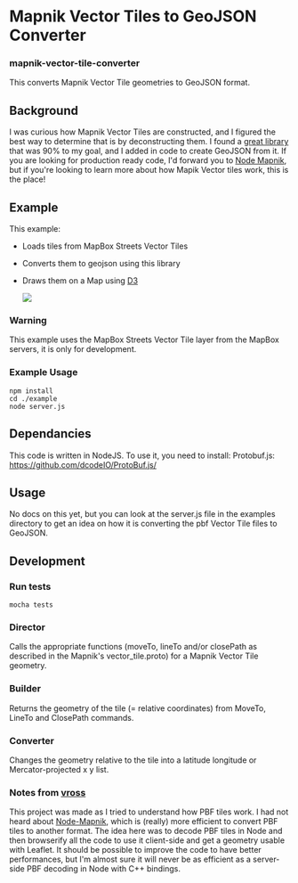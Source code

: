 # Mapnik Vector Tiles to GeoJSON Converter
### mapnik-vector-tile-converter

This converts Mapnik Vector Tile geometries to GeoJSON format.

## Background

   I was curious how Mapnik Vector Tiles are constructed, and I figured the best way to determine that is by deconstructing them.  I found a [great library](https://github.com/vross/mapnik-vector-tile-converter) that was 90% to my goal, and I added in code to create GeoJSON from it.  If you are looking for production ready code, I'd forward you to [Node Mapnik](https://github.com/mapnik/node-mapnik), but if you're looking to learn more about how Mapik Vector tiles work, this is the place!

## Example
This example:
  * Loads tiles from MapBox Streets Vector Tiles
  * Converts them to geojson using this library
  * Draws them on a Map using [D3](https://github.com/mbostock/d3)
   
    ![](https://raw.github.com/jimmyrocks/mapnik-vector-tile-converter/master/example/img/screen_shot.png)

### Warning
  This example uses the MapBox Streets Vector Tile layer from the MapBox servers, it is only for development.

### Example Usage
```
npm install
cd ./example
node server.js
```

## Dependancies

This code is written in NodeJS. To use it, you need to install:
Protobuf.js: <https://github.com/dcodeIO/ProtoBuf.js/>

## Usage

No docs on this yet, but you can look at the server.js file in the examples directory to get an idea on how it is converting the pbf Vector Tile files to GeoJSON.

## Development

### Run tests

```
mocha tests
```

### Director
Calls the appropriate functions (moveTo, lineTo and/or closePath as described in the Mapnik's vector\_tile.proto) for a Mapnik Vector Tile geometry.

### Builder
Returns the geometry of the tile (= relative coordinates) from MoveTo, LineTo and ClosePath commands.

### Converter
Changes the geometry relative to the tile into a latitude longitude or Mercator-projected x y list.

### Notes from [vross](https://github.com/vross/)
This project was made as I tried to understand how PBF tiles work. I had not heard about [Node-Mapnik](https://github.com/mapnik/node-mapnik), which is (really) more efficient to convert PBF tiles to another format. The idea here was to decode PBF tiles in Node and then browserify all the code to use it client-side and get a geometry usable with Leaflet. It should be possible to improve the code to have better performances, but I'm almost sure it will never be as efficient as a server-side PBF decoding in Node with C++ bindings.
